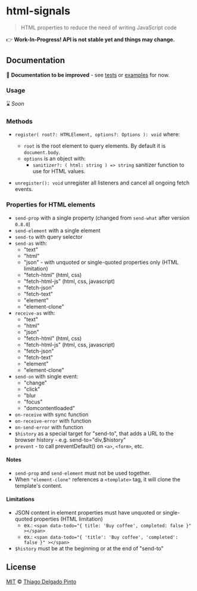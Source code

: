 # html-signals

> HTML properties to reduce the need of writing JavaScript code

👉 **Work-In-Progress! API is not stable yet and things may change.**

## Documentation

📝 **Documentation to be improved** - see [tests](/test/index.spec.ts) or [examples](/examples/) for now.

### Usage

⌛ *Soon*

### Methods

- `register( root?: HTMLElement, options?: Options ): void` where:
  - `root` is the root element to query elements. By default it is `document.body`.
  - `options` is an object with:
    - `sanitizer?: ( html: string ) => string` sanitizer function to use for HTML values.

- `unregister(): void` unregister all listeners and cancel all ongoing fetch events.


### Properties for HTML elements

- `send-prop` with a single property (changed from `send-what` after version `0.8.0`)
- `send-element` with a single element
- `send-to` with query selector
- `send-as` with:
  - "text"
  - "html"
  - "json" - with unquoted or single-quoted properties only (HTML limitation)
  - "fetch-html" (html, css)
  - "fetch-html-js" (html, css, javascript)
  - "fetch-json"
  - "fetch-text"
  - "element"
  - "element-clone"
- `receive-as` with:
  - "text"
  - "html"
  - "json"
  - "fetch-html" (html, css)
  - "fetch-html-js" (html, css, javascript)
  - "fetch-json"
  - "fetch-text"
  - "element"
  - "element-clone"
- `send-on` with single event:
  - "change"
  - "click"
  - "blur
  - "focus"
  - "domcontentloaded"
- `on-receive` with sync function
- `on-receive-error` with function
- `on-send-error` with function
- `$history` as a special target for "send-to", that adds a URL to the browser history - e.g. send-to="div,$history"
- `prevent` - to call preventDefault() on `<a>`, `<form>`, etc.

#### Notes

- `send-prop` and `send-element` must not be used together.
- When `"element-clone"` references a `<template>` tag, it will clone the template's content.

#### Limitations

- JSON content in element properties must have unquoted or single-quoted properties (HTML limitation)
  - ex.: `<span data-todo="{ title: 'Buy coffee', completed: false }" ></span>`
  - ex.: `<span data-todo="{ 'title': 'Buy coffee', 'completed': false }" ></span>`
- `$history` must be at the beginning or at the end of "send-to"


## License

[MIT](/LICENSE) © [Thiago Delgado Pinto](https://github.com/thiagodp)

